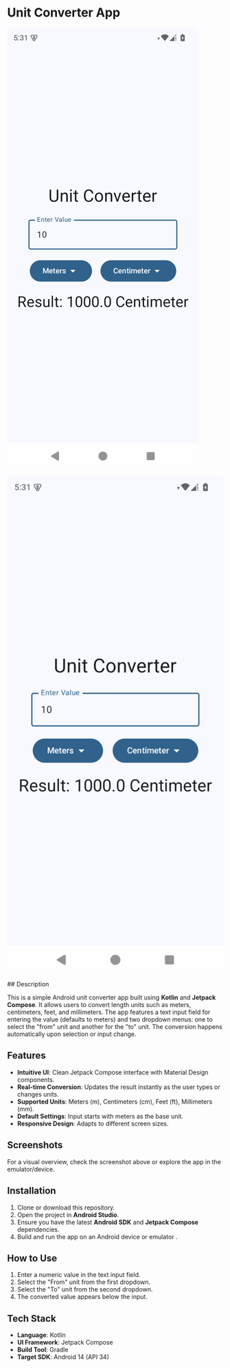 # Unit Converter App

![App Screenshot](UnitConverterScreen.png)
<p align="center"><img align="center" width="700" src="./UnitConverterScreen.png"/></p>
## Description

This is a simple Android unit converter app built using **Kotlin** and **Jetpack Compose**. It allows users to convert length units such as meters, centimeters, feet, and millimeters. The app features a text input field for entering the value (defaults to meters) and two dropdown menus: one to select the "from" unit and another for the "to" unit. The conversion happens automatically upon selection or input change.

## Features

- **Intuitive UI**: Clean Jetpack Compose interface with Material Design components.
- **Real-time Conversion**: Updates the result instantly as the user types or changes units.
- **Supported Units**: Meters (m), Centimeters (cm), Feet (ft), Millimeters (mm).
- **Default Settings**: Input starts with meters as the base unit.
- **Responsive Design**: Adapts to different screen sizes.

## Screenshots

For a visual overview, check the screenshot above or explore the app in the emulator/device.

## Installation

1. Clone or download this repository.
2. Open the project in **Android Studio**.
3. Ensure you have the latest **Android SDK** and **Jetpack Compose** dependencies.
4. Build and run the app on an Android device or emulator .

## How to Use

1. Enter a numeric value in the text input field.
2. Select the "From" unit from the first dropdown.
3. Select the "To" unit from the second dropdown.
4. The converted value appears below the input.

## Tech Stack

- **Language**: Kotlin
- **UI Framework**: Jetpack Compose
- **Build Tool**: Gradle
- **Target SDK**: Android 14 (API 34)